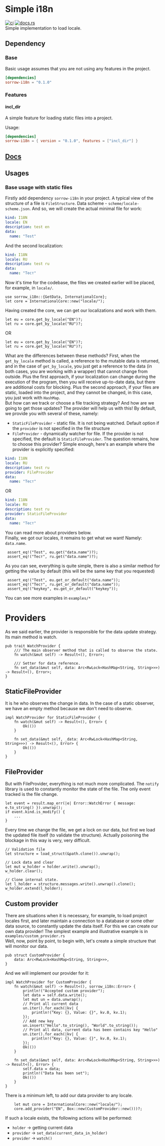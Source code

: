 # Simple i18n

[![ci](https://github.com/SinmoWay/simple-i18n/actions/workflows/ci.yml/badge.svg?branch=main)](https://github.com/SinmoWay/simple-i18n/actions/workflows/ci.yml)
[![docs.rs](https://docs.rs/sorrow-i18n/badge.svg)](https://docs.rs/sorrow-i18n)  
Simple implementation to load locale.

## Dependency

### Base

Basic usage assumes that you are not using any features in the project.

```toml
[dependencies]
sorrow-i18n = "0.1.0"
```

### Features

#### incl_dir

A simple feature for loading static files into a project.

Usage:

```toml
[dependencies]
sorrow-i18n = { version = "0.1.0", features = ["incl_dir"] }
```

## [Docs](https://docs.rs/sorrow-i18n)

## Usages

### Base usage with static files

Firstly add dependency `sorrow-i18n` in your project. A typical view of the structure of a file is `FileStructure`. Data
scheme - `scheme/locale-scheme.json`. And so, we will create the actual minimal file for work:

```yaml
kind: I18N
locale: EN
description: test en
data:
  name: "Test"
```

And the second localization:

```yaml
kind: I18N
locale: RU
description: test ru
data:
  name: "Тест"
```

Now it's time for the codebase, the files we created earlier will be placed, for example, in `locale/`.

```
use sorrow_i18n::{GetData, InternationalCore};
let core = InternationalCore::new("locale/");
```

Having created the core, we can get our localizations and work with them.

```
let eu = core.get_by_locale("EN")?;
let ru = core.get_by_locale("RU")?;
```

OR

```
let eu = core.get_by_locale("EN")?;
let ru = core.get_by_locale("RU")?;
```

What are the differences between these methods? First, when the `get_by_locale` method is called, a reference to the
mutable data is returned, and in the case of `get_by_locale`, you just get a reference to the data (in both cases, you
are working with a wrapper) that cannot change from outside. Plus the first approach, if your localization can change
during the execution of the program, then you will receive up-to-date data, but there are additional costs for blocking.
Plus the second approach, if your files are static, loaded into the project, and they cannot be changed, in this case,
you just work with `HashMap`.  
But how can we track or choose a file tracking strategy? And how are we going to get those updates? The provider will
help us with this! By default, we provide you with several of these, namely:

* `StaticFileProvider` - static file. It is not being watched. Default option if the `provider` is not specified in the
  file structure
* `FileProvider` - dynamically watcher for file. If the provider is not specified, the default is `StaticFileProvider`.
  The question remains, how to choose this provider? Simple enough, here's an example where the provider is explicitly
  specified:

```yaml
kind: I18N
locale: RU
description: test ru
provider: FileProvider
data:
  name: "Тест"
```

OR

```yaml
kind: I18N
locale: RU
description: test ru
provider: StaticFileProvider
data:
  name: "Тест"
```

You can read more about providers below.  
Finally, we got our locales, it remains to get what we want! Namely: `data.name`.

```
 assert_eq!("Test", eu.get("data.name")?);
 assert_eq!("Тест", ru.get("data.name")?);
```

As you can see, everything is quite simple, there is also a similar method for getting the value by default (this will
be the same key that you requested)

```
 assert_eq!("Test", eu.get_or_default("data.name"));
 assert_eq!("Тест", ru.get_or_default("data.name"));
 assert_eq!("keykey", eu.get_or_default("keykey"));
```

You can see more examples in `examples/*`

# Providers

As we said earlier, the provider is responsible for the data update strategy. Its main method is watch.

```
pub trait WatchProvider {
    /// The main observer method that is called to observe the state.
    fn watch(&mut self) -> Result<(), Error>;

    /// Setter for data reference.
    fn set_data(&mut self, data: Arc<RwLock<HashMap<String, String>>>) -> Result<(), Error>;
}
```
## StaticFileProvider

It is he who observes the change in data. In the case of a static observer, we have an empty method because we don't
need to observe.

```
impl WatchProvider for StaticFileProvider {
    fn watch(&mut self) -> Result<(), Error> {
        Ok(())
    }

    fn set_data(&mut self, _data: Arc<RwLock<HashMap<String, String>>>) -> Result<(), Error> {
        Ok(())
    }
}
```

## FileProvider
But with FileProvider, everything is not much more complicated. The `notify` library is used to constantly monitor the state of the file. The only event tracked is the file change.
```
let event = result.map_err(|e| Error::WatchError { message: e.to_string() }).unwrap();
if event.kind.is_modify() {
    ...
}
```
Every time we change the file, we get a lock on our data, but first we load the updated file itself (to validate the structure). Actually poisoning the blockage in this way is very, very difficult.
```
// Validation file
let structure = load_struct(&path.clone()).unwrap();

// Lock data and clear
let mut w_holder = holder.write().unwrap();
w_holder.clear();

// Clone internal state.
let l_holder = structure.messages.write().unwrap().clone();
w_holder.extend(l_holder);
```
## Custom provider
There are situations when it is necessary, for example, to load project locales first, and later maintain a connection to a database or some other data source, to constantly update the data itself. For this we can create our own data provider! The simplest example and illustrative example is in `examples/custom_provider.rs`  
Well, now, point by point, to begin with, let's create a simple structure that will monitor our data.
```
pub struct CustomProvider {
    data: Arc<RwLock<HashMap<String, String>>>,
}
```
And we will implement our provider for it:
```
impl WatchProvider for CustomProvider {
    fn watch(&mut self) -> Result<(), sorrow_i18n::Error> {
        println!("Accepted custom provider");
        let data = self.data.write();
        let mut un = data.unwrap();
        // Print all current data
        un.iter().for_each(|kv| {
            println!("Key: {}, Value: {}", kv.0, kv.1);
        });
        // Add new key
        un.insert("Hello".to_string(), "World".to_string());
        // Print all data, current data has been contains key "Hello"
        un.iter().for_each(|kv| {
            println!("Key: {}, Value: {}", kv.0, kv.1);
        });
        Ok(())
    }

    fn set_data(&mut self, data: Arc<RwLock<HashMap<String, String>>>) -> Result<(), Error> {
        self.data = data;
        println!("Data has been set");
        Ok(())
    }
}
```
There is a minimum left, to add our data provider to any locale.
```
    let mut core = InternationalCore::new("locale/");
    core.add_provider("EN", Box::new(CustomProvider::new()))?;
```
If such a locale exists, the following actions will be performed:
* `holder` -> getting current data 
* `provider` -> `set_data(current_data_in_holder)`
* `provider` -> `watch()`